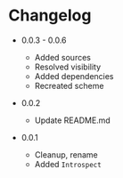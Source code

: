 # Changelog

* 0.0.3 - 0.0.6

	+ Added sources
	+ Resolved visibility
	+ Added dependencies
	+ Recreated scheme

* 0.0.2

	+ Update README.md

* 0.0.1
	
	+ Cleanup, rename
	+ Added `Introspect`
